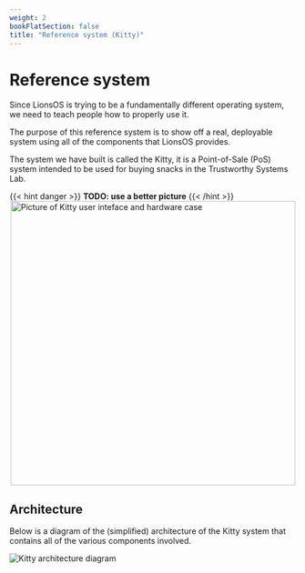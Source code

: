 ```yaml
---
weight: 2
bookFlatSection: false
title: "Reference system (Kitty)"
---
```


# Reference system

Since LionsOS is trying to be a fundamentally different operating system,
we need to teach people how to properly use it.

The purpose of this reference system is to show off a real, deployable
system using all of the components that LionsOS provides.

The system we have built is called the Kitty, it is a Point-of-Sale (PoS)
system intended to be used for buying snacks in the Trustworthy Systems
Lab.

{{< hint danger >}}
**TODO: use a better picture**
{{< /hint >}}
<img style="display: block; margin-left: auto; margin-right: auto" src="/kitty_case.jpg" alt="Picture of Kitty user inteface and hardware case" width="500"/>

## Architecture

Below is a diagram of the (simplified) architecture of the Kitty system that contains
all of the various components involved.

![Kitty architecture diagram](/kitty_architecture.svg)
